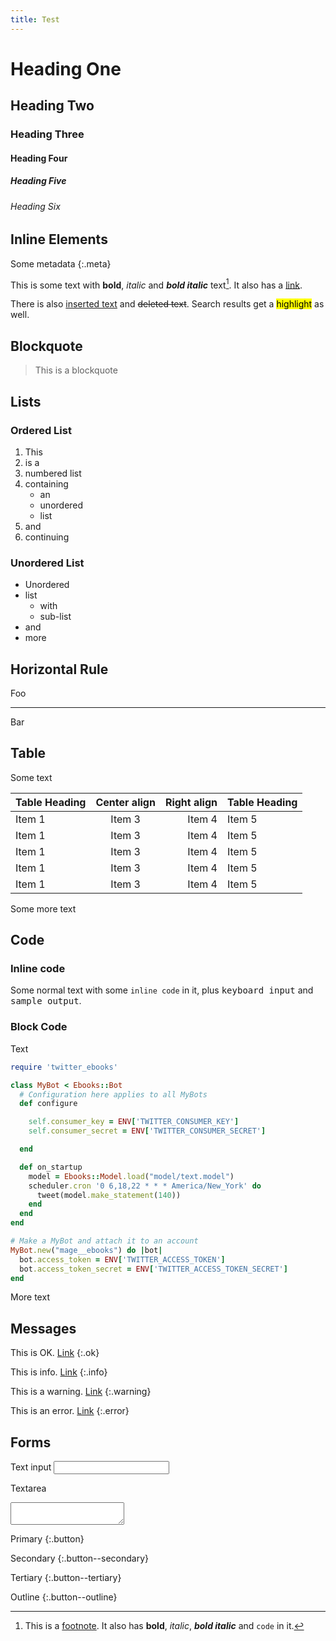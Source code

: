 ```yaml
---
title: Test
---
```


# Heading One
## Heading Two
### Heading Three
#### Heading Four
##### Heading Five
###### Heading Six

## Inline Elements

Some metadata
{:.meta}

This is some text with **bold**, *italic* and ***bold italic*** text[^1]. It also has a [link](https://cmbuckley.co.uk).

There is also <ins>inserted text</ins> and <del>deleted text</del>. Search results get a <mark>highlight</mark> as well.

## Blockquote

> This is a blockquote

## Lists

### Ordered List

1. This
2. is a
3. numbered
    list
5. containing
    - an
    - unordered
    - list
6. and
7. continuing

### Unordered List

- Unordered
- list
    - with
    - sub-list
- and
- more

## Horizontal Rule

Foo

---

Bar

## Table

Some text

| Table Heading | Center align    | Right align     | Table Heading |
| :------------ | :-------------: | --------------: | :------------ |
| Item 1        | Item 3          | Item 4          | Item 5        |
| Item 1        | Item 3          | Item 4          | Item 5        |
| Item 1        | Item 3          | Item 4          | Item 5        |
| Item 1        | Item 3          | Item 4          | Item 5        |
| Item 1        | Item 3          | Item 4          | Item 5        |

Some more text

## Code

### Inline code

Some normal text with some `inline code` in it, plus <kbd>keyboard input</kbd> and <samp>sample output</samp>.

### Block Code

Text

```ruby
require 'twitter_ebooks'

class MyBot < Ebooks::Bot
  # Configuration here applies to all MyBots
  def configure

    self.consumer_key = ENV['TWITTER_CONSUMER_KEY']
    self.consumer_secret = ENV['TWITTER_CONSUMER_SECRET']

  end

  def on_startup
    model = Ebooks::Model.load("model/text.model")
    scheduler.cron '0 6,18,22 * * * America/New_York' do
      tweet(model.make_statement(140))
    end
  end
end

# Make a MyBot and attach it to an account
MyBot.new("mage__ebooks") do |bot|
  bot.access_token = ENV['TWITTER_ACCESS_TOKEN']
  bot.access_token_secret = ENV['TWITTER_ACCESS_TOKEN_SECRET']
end
```

More text

## Messages

This is OK. [Link](#)
{:.ok}

This is info. [Link](#)
{:.info}

This is a warning. [Link](#)
{:.warning}

This is an error. [Link](#)
{:.error}

## Forms

<form>
  <label for="testinput">Text input</label>
  <input id="testinput" type="text" /><br />

  <label for="testta">Textarea</label>
  <textarea id="testta"></textarea><br />
</form>

Primary
{:.button}

Secondary
{:.button--secondary}

Tertiary
{:.button--tertiary}

Outline
{:.button--outline}

[^1]: This is a [footnote](https://en.wikipedia.org/wiki/Note_(typography)). It also has **bold**, *italic*, ***bold italic*** and `code` in it.
